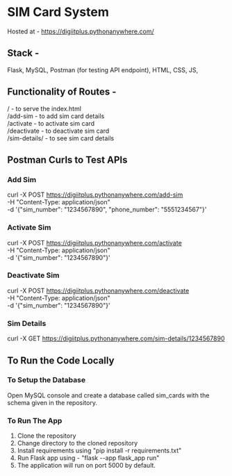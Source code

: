 # SIM Card System

Hosted at - https://digiitplus.pythonanywhere.com/

## Stack - 
Flask,
MySQL,
Postman (for testing API endpoint),
HTML,
CSS,
JS,

## Functionality of Routes -
/ - to serve the index.html<br>
/add-sim - to add sim card details<br>
/activate - to activate sim card<br>
/deactivate - to deactivate sim card<br>
/sim-details/<sim-number> - to see sim card details

## Postman Curls to Test APIs

### Add Sim
curl -X POST https://digiitplus.pythonanywhere.com/add-sim \
-H "Content-Type: application/json" \
-d '{"sim_number": "1234567890", "phone_number": "5551234567"}'

### Activate Sim
curl -X POST https://digiitplus.pythonanywhere.com/activate \
-H "Content-Type: application/json" \
-d '{"sim_number": "1234567890"}'

### Deactivate Sim
curl -X POST https://digiitplus.pythonanywhere.com/deactivate \
-H "Content-Type: application/json" \
-d '{"sim_number": "1234567890"}'

### Sim Details
curl -X GET https://digiitplus.pythonanywhere.com/sim-details/1234567890

## To Run the Code Locally

### To Setup the Database
Open MySQL console and create a database called sim_cards with the schema given in the repository.

### To Run The App
1. Clone the repository
2. Change directory to the cloned repository
3. Install requirements using "pip install -r requirements.txt"
4. Run Flask app using - "flask --app flask_app run"
5. The application will run on port 5000 by default.
